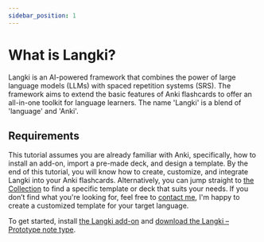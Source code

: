 ```yaml
---
sidebar_position: 1
---
```


# What is Langki?

Langki is an AI-powered framework that combines the power of large language models (LLMs) with spaced repetition systems (SRS). The framework aims to extend the basic features of Anki flashcards to offer an all-in-one toolkit for language learners. The name 'Langki' is a blend of 'language' and 'Anki'.

## Requirements

This tutorial assumes you are already familiar with Anki, specifically, how to install an add-on, import a pre-made deck, and design a template. By the end of this tutorial, you will know how to create, customize, and integrate Langki into your Anki flashcards. Alternatively, you can jump straight to [the Collection](https://langki.net/collection) to find a specific template or deck that suits your needs. If you don’t find what you're looking for, feel free to [contact me](https://langki.net/contact), I'm happy to create a customized template for your target language.

To get started, install [the Langki add-on](https://ankiweb.net/shared/info/1400986563) and [download the Langki – Prototype note type](https://langki.net/collection/prototype).
